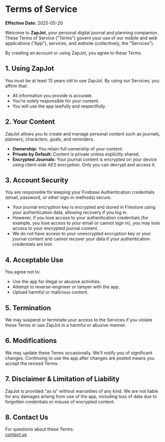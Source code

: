 # Terms of Service

**Effective Date:** 2025-05-20

Welcome to **ZapJot**, your personal digital journal and planning companion. These Terms of Service ("Terms") govern your use of our mobile and web applications ("App"), services, and website (collectively, the "Services").

By creating an account or using ZapJot, you agree to these Terms.

## 1. Using ZapJot

You must be at least 13 years old to use ZapJot. By using our Services, you affirm that:

- All information you provide is accurate.
- You’re solely responsible for your content.
- You will use the app lawfully and respectfully.

## 2. Your Content

ZapJot allows you to create and manage personal content such as journals, planners, characters, goals, and reminders.

- **Ownership:** You retain full ownership of your content.
- **Private by Default:** Content is private unless explicitly shared.
- **Encrypted Journals:** Your journal content is encrypted on your device using client-side AES encryption. Only you can decrypt and access it.

## 3. Account Security

You are responsible for keeping your Firebase Authentication credentials (email, password, or other sign-in methods) secure.

- Your journal encryption key is encrypted and stored in Firestore using your authentication data, allowing recovery if you log in.
- However, if you lose access to your authentication credentials (for example, you lose access to your email or cannot sign in), you may lose access to your encrypted journal content.
- We do not have access to your unencrypted encryption key or your journal content and cannot recover your data if your authentication credentials are lost.

## 4. Acceptable Use

You agree not to:

- Use the app for illegal or abusive activities.
- Attempt to reverse-engineer or tamper with the app.
- Upload harmful or malicious content.

## 5. Termination

We may suspend or terminate your access to the Services if you violate these Terms or use ZapJot in a harmful or abusive manner.

## 6. Modifications

We may update these Terms occasionally. We’ll notify you of significant changes. Continuing to use the app after changes are posted means you accept the revised Terms.

## 7. Disclaimer & Limitation of Liability

ZapJot is provided "as is" without warranties of any kind. We are not liable for any damages arising from use of the app, including loss of data due to forgotten credentials or misuse of encrypted content.


## 8. Contact Us

For questions about these Terms:  
[contact us](/#contact)
